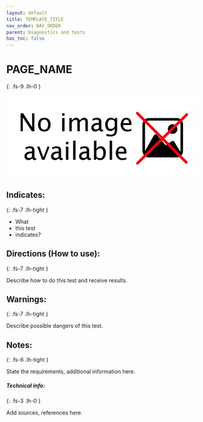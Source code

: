 ```yaml
---
layout: default
title: TEMPLATE_TITLE
nav_order: NAV_ORDER
parent: Diagnostics and tests
has_toc: false
---
```


# PAGE_NAME
{: .fs-9 .lh-0 }

![IMAGE_ALT](/assets/NoImage.png)

## Indicates:
{: .fs-7 .lh-tight }

- What
- this test
- indicates?

## Directions (How to use):
{: .fs-7 .lh-tight }

Describe how to do this test and receive results.

## Warnings:
{: .fs-7 .lh-tight }

Describe possible dangers of this test.

## Notes:
{: .fs-6 .lh-tight }

State the requirements, additional information here.

##### Technical info:
{: .fs-3 .lh-0 }

Add sources, references here.